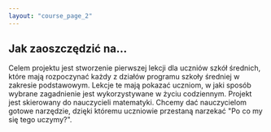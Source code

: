 ```yaml
---
layout: "course_page_2"
---
```


<h2> Jak zaoszczędzić na...</h2>
<p>
Celem projektu jest stworzenie pierwszej lekcji dla uczniów szkół średnich, które mają rozpoczynać każdy z działów programu szkoły średniej w zakresie podstawowym. Lekcje te mają pokazać uczniom, w jaki sposób wybrane zagadnienie jest wykorzystywane w życiu codziennym. Projekt jest skierowany do nauczycieli matematyki. Chcemy dać nauczycielom gotowe narzędzie, dzięki któremu uczniowie przestaną narzekać "Po co my się tego uczymy?". 
</p>
